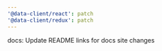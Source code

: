 ```yaml
---
'@data-client/react': patch
'@data-client/redux': patch
---
```


docs: Update README links for docs site changes
